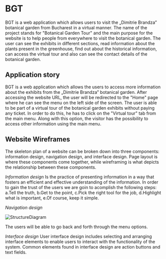 # BGT 
<p allign = "justify">
  
  BGT is a web application which allows users to visit the „Dimitrie Brandza” botanical garden from Bucharest in a virtual manner. The name of the project stands for "Botanical Garden Tour" and the main purpose for the website is to help people from everywhere to visit the botanical garden. 
  The user can see the exhibits in different sections, read information about the plants present in the greenhouse, find out about the historical information, can access the virtual tour and also can see the contact details of the botanical garden.
  </p>

 ## Application story 
  
BGT is a web application which allows the users to access more information about the exhibits from the „Dimitrie Brandza” botanical garden. After accessing the website URL, the user will be redirected to the "Home" page where he can see the menu on the left side of the screen. The user is able to be part of a virtual tour of the botanical garden exhibits without paying any ticket. In order to do this, he has to click on the "Virtual tour" tab from the main menu. Along with this option, the visitor has the possibility to access other information using the main menu.
   
  
  
  ## Website Wireframes
  The skeleton plan of a website can be broken down into three components: information design, navigation design, and interface design. Page layout is where these components come together, while wireframing is what depicts the relationship between these components.
  
  *Information design*
  Is the practice of presenting information in a way that fosters an efficient and effective understanding of the information. In order to gain the trust of the users we are goin to acomplish the following steps: 
  a.Tell the truth,
  b.Get to the point,
  c.Pick the right tool for the job,
  d.Highlight what is important,
  e.Of course, keep it simple.
  
  *Navigation design* 

![StructureDiagram](https://user-images.githubusercontent.com/33698972/103570205-54a28300-4ed1-11eb-867f-c45b18dc16b9.png)



The users will be able to go back and forth through the menu options. 

*Interface design*
User interface design includes selecting and arranging interface elements to enable users to interact with the functionality of the system. Common elements found in interface design are action buttons and text fields.


</p>

